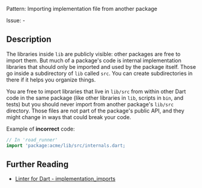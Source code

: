 Pattern: Importing implementation file from another package

Issue: -

## Description

The libraries inside `lib` are publicly visible: other packages are free to
import them. But much of a package's code is internal implementation libraries
that should only be imported and used by the package itself. Those go inside a
subdirectory of `lib` called `src`. You can create subdirectories in there if
it helps you organize things.

You are free to import libraries that live in `lib/src` from within other Dart
code in the same package (like other libraries in `lib`, scripts in `bin`,
and tests) but you should never import from another package's `lib/src`
directory. Those files are not part of the package's public API, and they
might change in ways that could break your code.

Example of **incorrect** code:
```dart
// In 'road_runner'
import 'package:acme/lib/src/internals.dart;
```

## Further Reading

* [Linter for Dart - implementation_imports](https://dart.dev/tools/linter-rules/implementation_imports)